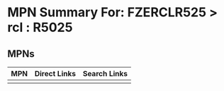 



# MPN Summary For: FZERCLR525 > rcl : R5025

## MPNs
  

|MPN|Direct Links|Search Links|
| :--- | :--- | :--- |
||||
